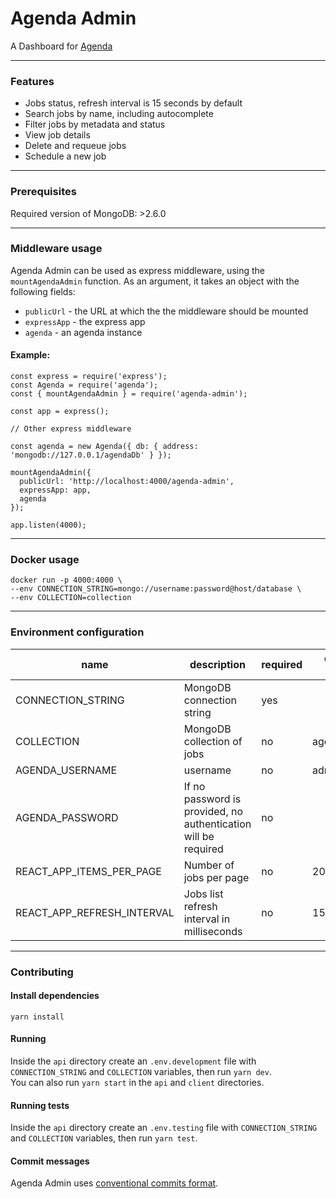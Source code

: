 # Agenda Admin
A Dashboard for [Agenda](https://github.com/agenda/agenda)

---

### Features

- Jobs status, refresh interval is 15 seconds by default
- Search jobs by name, including autocomplete
- Filter jobs by metadata and status
- View job details
- Delete and requeue jobs
- Schedule a new job

---

### Prerequisites

Required version of MongoDB: >2.6.0

---

### Middleware usage
Agenda Admin can be used as express middleware, using the `mountAgendaAdmin` function. As an argument, it takes an object with the following fields:
- `publicUrl` - the URL at which the the middleware should be mounted
- `expressApp` - the express app
- `agenda` - an agenda instance

#### Example:

```
const express = require('express');
const Agenda = require('agenda');
const { mountAgendaAdmin } = require('agenda-admin');

const app = express();

// Other express middleware

const agenda = new Agenda({ db: { address: 'mongodb://127.0.0.1/agendaDb' } });

mountAgendaAdmin({ 
  publicUrl: 'http://localhost:4000/agenda-admin',
  expressApp: app, 
  agenda
});

app.listen(4000);
```

---

### Docker usage
```
docker run -p 4000:4000 \ 
--env CONNECTION_STRING=mongo://username:password@host/database \
--env COLLECTION=collection
```

---

### Environment configuration

| name                       | description                                                     | required | default value |
|----------------------------|-----------------------------------------------------------------|----------|---------------|
| CONNECTION_STRING          | MongoDB connection string                                       | yes      |               |
| COLLECTION                 | MongoDB collection of jobs                                      | no       | agendaJobs    |
| AGENDA_USERNAME            | username                                                        | no       | admin         |
| AGENDA_PASSWORD            | If no password is provided, no  authentication will be required | no       |               |
| REACT_APP_ITEMS_PER_PAGE   | Number of jobs per page                                         | no       | 20            |
| REACT_APP_REFRESH_INTERVAL | Jobs list refresh interval in milliseconds                      | no       | 15000         |
---

### Contributing

#### Install dependencies

`yarn install`

#### Running

Inside the `api` directory create an `.env.development` file with `CONNECTION_STRING` and `COLLECTION` variables, then run `yarn dev`. \
You can also run `yarn start` in the `api` and `client` directories.


#### Running tests

Inside the `api` directory create an `.env.testing` file with `CONNECTION_STRING` and `COLLECTION` variables, then run `yarn test`.

#### Commit messages

Agenda Admin uses [conventional commits format](https://www.conventionalcommits.org/en/v1.0.0/).